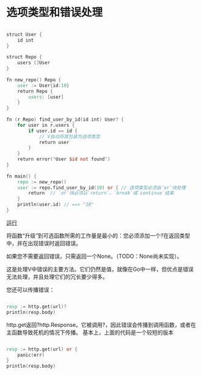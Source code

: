 # 选项类型和错误处理

```v

struct User {
    id int 
} 
 
struct Repo {
    users []User 
} 
 
fn new_repo() Repo {
    user := User{id:10}
    return Repo {
        users: [user]
    }
} 
 
fn (r Repo) find_user_by_id(id int) User? { 
    for user in r.users {
        if user.id == id {
            // V自动将其包装为选项类型   
            return user 
        } 
    } 
    return error('User $id not found') 
} 
 
fn main() {
    repo := new_repo() 
    user := repo.find_user_by_id(10) or { // 选项类型必须由`or`块处理  
        return  // `or`块必须以`return`，`break`或`continue`结束  
    } 
    println(user.id) // ==> "10"  
} 

```

[运行](https://vlang.io/play)

将函数“升级”到可选函数所需的工作量是最小的：您必须添加一个?在返回类型中，并在出现错误时返回错误。

如果您不需要返回错误，只需返回一个None。（TODO：None尚未实现）。


这是处理V中错误的主要方法。它们仍然是值，就像在Go中一样，但优点是错误无法处理，并且处理它们的冗长要少得多。

您还可以传播错误：
```v

resp := http.get(url)?
println(resp.body)

```

http.get返回?http.Response。它被调用?，因此错误会传播到调用函数，或者在主函数导致死机的情况下传播。
基本上，上面的代码是一个较短的版本

```v

resp := http.get(url) or {
    panic(err)
}
println(resp.body)

```